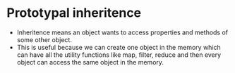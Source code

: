 # Prototypal inheritence

- Inheritence means an object wants to access properties and methods of some other object.
- This is useful because we can create one object in the memory which can have all the utility functions like map, filter, reduce and then every object can access the same object in the memory.
